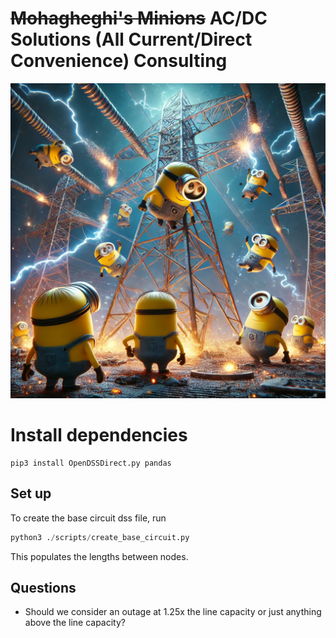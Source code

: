 # ~~Mohagheghi's Minions~~ AC/DC Solutions (All Current/Direct Convenience) Consulting

![minions](./minions.webp)

# Install dependencies
```
pip3 install OpenDSSDirect.py pandas
```

## Set up
To create the base circuit dss file, run 
```python
python3 ./scripts/create_base_circuit.py
```

This populates the lengths between nodes.

## Questions
- Should we consider an outage at 1.25x the line capacity or just anything above the line capacity?